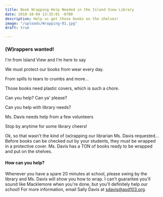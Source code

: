 ```yaml
---
title: Book Wrapping Help Needed in the Island View Library
date: 2018-10-04 13:35:01 -0700
description: Help us get those books on the shelves!
image: "/uploads/Wrapping-01.jpg"
draft: true

---
```

### (W)rappers wanted!

I'm from Island View and I'm here to say

We must protect our books from wear every day.

From spills to tears to crumbs and more...

Those books need plastic covers, which is such a chore.

Can you help? Can ya' please?

Can you help with library needs?

Ms. Davis needs help from a few volunteers

Stop by anytime for some library cheers!

Ok, so that wasn't the kind of (w)rapping our librarian Ms. Davis requested... Before books can be checked out by your students, they must be wrapped in a protective cover. Ms. Davis has a TON of books ready to be wrapped and put on the shelves.

#### How can you help?

Whenever you have a spare 20 minutes at school, please swing by the library and Ms. Davis will show you how to wrap. I can't guarantee you'll sound like Macklemore when you're done, but you'll definitely help our school! For more information, email Sally Davis at sdavis@asd103.org.